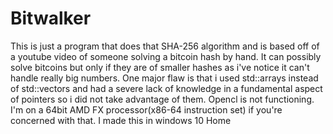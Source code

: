 # Bitwalker
This is just a program that does that SHA-256 algorithm and is based off of a youtube video of someone solving a bitcoin hash by hand. It can possibly solve bitcoins but only if they are of smaller hashes as i've notice it can't handle really big numbers. 
One major flaw is that i used std::arrays instead of std::vectors and had a severe lack of knowledge in a fundamental aspect of pointers so i did not take advantage of them. Opencl is not functioning. I'm on a 64bit AMD FX processor(x86-64 instruction set) if you're concerned with that. I made this in windows 10 Home
